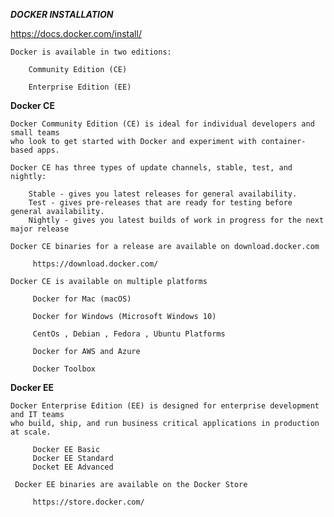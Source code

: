 _**DOCKER INSTALLATION**_


https://docs.docker.com/install/

    Docker is available in two editions:

        Community Edition (CE)

        Enterprise Edition (EE)
        

**Docker CE** 

    Docker Community Edition (CE) is ideal for individual developers and small teams
    who look to get started with Docker and experiment with container-based apps.
    
    Docker CE has three types of update channels, stable, test, and nightly:
    
        Stable - gives you latest releases for general availability.
        Test - gives pre-releases that are ready for testing before general availability.
        Nightly - gives you latest builds of work in progress for the next major release
        
    Docker CE binaries for a release are available on download.docker.com
        
         https://download.docker.com/ 

    Docker CE is available on multiple platforms
         
         Docker for Mac (macOS)
            
         Docker for Windows (Microsoft Windows 10)
         
         CentOs , Debian , Fedora , Ubuntu Platforms
         
         Docker for AWS and Azure
         
         Docker Toolbox
         
**Docker EE**

    Docker Enterprise Edition (EE) is designed for enterprise development and IT teams 
    who build, ship, and run business critical applications in production at scale.
         
         Docker EE Basic
         Docker EE Standard
         Docket EE Advanced
    
     Docker EE binaries are available on the Docker Store      
         
         https://store.docker.com/